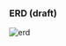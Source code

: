 ### ERD (draft)
![erd](https://github.com/user-attachments/assets/69adde33-c930-485b-8ef8-485aa1b4a3d2)

